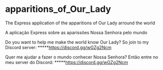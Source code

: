 # apparitions_of_Our_Lady
The Express application of the apparitions of Our Lady arround the world

A aplicação Express sobre as aparissões Nossa Senhora pelo mundo

Do you want to help me make the world know Our Lady? So join to my Discord server:
*****https://discord.gg/wGZg2Ncm

Quer me ajudar a fazer o mundo conhecer Nossa Senhora? Então entre no meu server do Discord:
*****https://discord.gg/wGZg2Ncm
